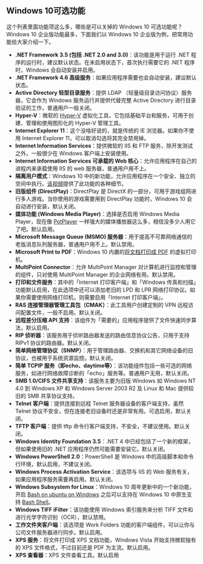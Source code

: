 ## **Windows 10可选功能**

这个列表里面功能项这么多，哪些是可以关掉的 Windows 10 可选功能呢？Windows 10 企业版功能最多，下面我们以 Windows 10 企业版为例，把常用功能给大家介绍一下。

-   **.NET Framework 3.5 (包括 .NET 2.0 and 3.0)**：该功能是用于运行 .NET 程序的运行时，建议默认状态。在未启用状态下，首次执行需要它的 .NET 程序时，Windows 会自动安装并启用。
-   **.NET Framework 4.6 高级服务**：如果应用程序需要也会自动安装，建议默认状态。
-   **Active Directory 轻型目录服务**：提供 LDAP （轻量级目录访问协议）服务器，它会作为 Windows 服务运行并提供代替完整 Active Directory 进行目录验证的工作，普通用户一般关闭。
-   **Hyper-V**：微软的 [Hyper-V](https://link.zhihu.com/?target=http%3A//www.sysgeek.cn/enable-windows-10-client-hyper-v/) 虚拟化工具，它包括基础平台和服务，可用于创建、管理和使用图形化的 Hyper-V 管理工具。
-   **Internet Explorer 11**：这个没啥好说的，就是传统的 IE 浏览器。如果你不使用 Internet Explorer 11，可以取消勾选将其完全禁用掉。
-   **Internet Information Services**：提供微软的 IIS 和 FTP 服务，除开发测试之外，一般很少在 Windows 客户端上安装使用。
-   **Internet Information Services 可承载的 Web 核心**：允许应用程序在自己的进程内来承载使用 IIS 的 web 服务器，普通用户用不上。
-   **隔离用户模式**：Windows 10 中的新功能，允许应用程序在一个安全、独立的空间中执行。[该视频](https://link.zhihu.com/?target=https%3A//channel9.msdn.com/Blogs/Seth-Juarez/Isolated-User-Mode-in-Windows-10-with-Dave-Probert)提供了此功能的各种细节。
-   **旧版组件 (DirectPlay)**：DirectPlay 是 DirectX 的一部分，可用于游戏组网进行多人游戏。当你使用的游戏需要用到 DirectPlay 功能时，Windows 10 会自动进行安装，默认关闭。
-   **媒体功能 (Windows Media Player)**：选择是否启用 Windows Media Player，现在像 [PotPlayer](https://link.zhihu.com/?target=http%3A//www.sysgeek.cn/potplayer-bluescreen/) 一样强大的媒体播放器这么多，相信没多少人用它了吧。默认启用。
-   **Microsoft Message Queue (MSMO) 服务器**：用于提高不可靠网络通信的老版消息队列服务器，普通用户用不上。默认禁用。
-   **Microsoft Print to PDF**：Windows 10 内置的[将文档打印成 PDF](https://link.zhihu.com/?target=http%3A//www.sysgeek.cn/create-pdf-windows-10/) 的虚拟打印机。
-   **MultiPoint Connector**：允许 MultiPoint Manager 对计算机进行监控和管理的组件，只对使用 MultiPoint Manager 的企业网络有用。默认禁用。
-   **打印和文件服务**：其中的「Internet 打印客户端」和「Windows 传真和扫描」功能默认启用，在此选项中还可以添加老旧的 LPD 和 LPR 网络打印协议。如果你需要使用网络打印机，则需要启用「Internet 打印客户端」。
-   **RAS 连接管理器管理工具包（CMAK）**：此工具用户创建定制的 VPN 远程访问配置文件，一般不启用。默认关闭。
-   **远程差分压缩 API 支持**：该组件为「需要的」应用程序提供了文件快速同步算法，默认启用。
-   **RIP 侦听器**：该服务用于侦听路由器发送的路由信息协议公告，只用于支持 RIPv1 协议的路由器。默认关闭。
-   **简单网络管理协议（SNMP）**：用于管理路由器、交换机和其它网络设备的旧协议，也被用于系统资源监控。默认关闭。
-   **简单 TCPIP 服务（即echo、daytime等）**：该功能组件包括一些可选的网络服务，如进行网络故障诊断的「echo」服务等。普通用户无用，默认关闭。
-   **SMB 1.0/CIFS 文件共享支持**：该服务主要为旧版 Windows 如 Windows NT 4.0 到 Windows XP 和 Windows Server 2003 R2 及 Linux 和 Mac 提供较旧的 SMB 共享协议支持。
-   **Telnet 客户端**：提供连接到远程 Telnet 服务器设备的客户端支持，虽然 Telnet 协议不安全，但在连接老旧设备时还是非常有用。可选启用，默认关闭。
-   **TFTP 客户端**：提供 tftp 命令行客户端支持，不安全，不建议使用。默认关闭。
-   **Windows Identity Foundation 3.5**：.NET 4 中已经包括了一个新的框架，但如果使用旧的 .NET 应用程序仍然可能需要安装它。默认关闭。
-   **Windows PowerShell 2.0**：PowerShell 是 Windows 中的高级脚本和命令行环境，默认启用，不建议关闭。
-   **Windows Process Activation Service**：该选项与 IIS 的 Web 服务有关，如果应用程序服务需要再启用。默认关闭。
-   **Windows Subsystem for Linux**：Windows 10 周年更新中的一个新功能，开启      [Bash on ubuntu on Windows](https://link.zhihu.com/?target=http%3A//www.sysgeek.cn/enable-bash-on-ubuntu-on-windows/) 之后可以支持在 Windows 10 中原生支持 [Bash Shell](https://link.zhihu.com/?target=http%3A//www.sysgeek.cn/tag/linux-shell/)。
-   **Windows TIFF iFilter**：该功能使用 Windows 索引服务来分析 TIFF 文件和进行光学字符识别（OCR），默认禁用。
-   **工作文件夹客户端**：该选项是 Work Folders 功能的客户端组件，可以让你与公司文件服务器进行同步。默认启用。
-   **XPS 服务**：将文件打印成 XPS 文档功能，Windows Vista 开始支持微软独有的 XPS 文件格式，不过目前还是 PDF 为主流。默认启用。
-   **XPS 查看器**：XPS 文件查看工具。默认启用

